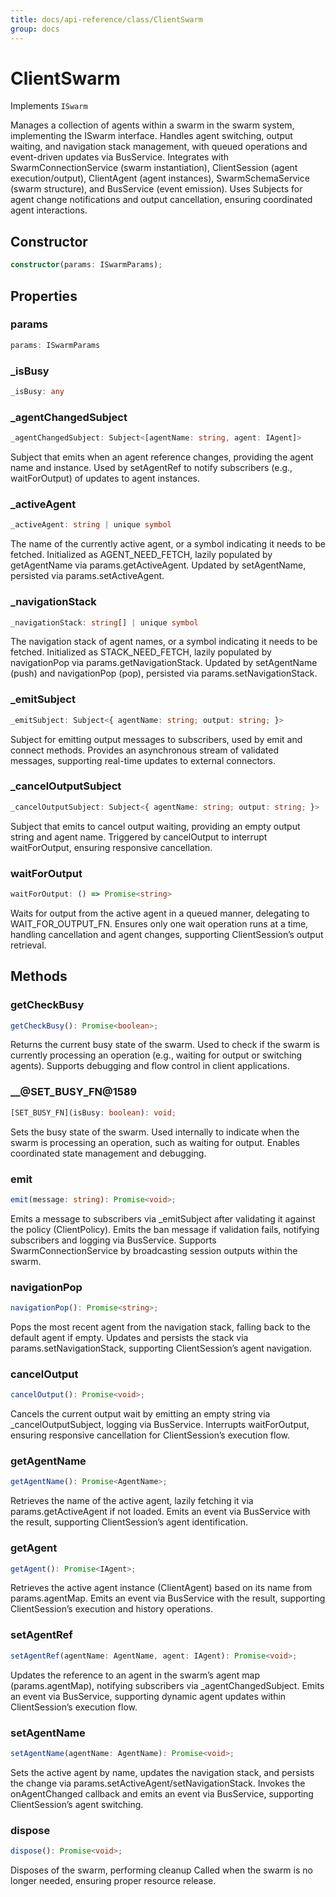 ```yaml
---
title: docs/api-reference/class/ClientSwarm
group: docs
---
```


# ClientSwarm

Implements `ISwarm`

Manages a collection of agents within a swarm in the swarm system, implementing the ISwarm interface.
Handles agent switching, output waiting, and navigation stack management, with queued operations and event-driven updates via BusService.
Integrates with SwarmConnectionService (swarm instantiation), ClientSession (agent execution/output), ClientAgent (agent instances),
SwarmSchemaService (swarm structure), and BusService (event emission).
Uses Subjects for agent change notifications and output cancellation, ensuring coordinated agent interactions.

## Constructor

```ts
constructor(params: ISwarmParams);
```

## Properties

### params

```ts
params: ISwarmParams
```

### _isBusy

```ts
_isBusy: any
```

### _agentChangedSubject

```ts
_agentChangedSubject: Subject<[agentName: string, agent: IAgent]>
```

Subject that emits when an agent reference changes, providing the agent name and instance.
Used by setAgentRef to notify subscribers (e.g., waitForOutput) of updates to agent instances.

### _activeAgent

```ts
_activeAgent: string | unique symbol
```

The name of the currently active agent, or a symbol indicating it needs to be fetched.
Initialized as AGENT_NEED_FETCH, lazily populated by getAgentName via params.getActiveAgent.
Updated by setAgentName, persisted via params.setActiveAgent.

### _navigationStack

```ts
_navigationStack: string[] | unique symbol
```

The navigation stack of agent names, or a symbol indicating it needs to be fetched.
Initialized as STACK_NEED_FETCH, lazily populated by navigationPop via params.getNavigationStack.
Updated by setAgentName (push) and navigationPop (pop), persisted via params.setNavigationStack.

### _emitSubject

```ts
_emitSubject: Subject<{ agentName: string; output: string; }>
```

Subject for emitting output messages to subscribers, used by emit and connect methods.
Provides an asynchronous stream of validated messages, supporting real-time updates to external connectors.

### _cancelOutputSubject

```ts
_cancelOutputSubject: Subject<{ agentName: string; output: string; }>
```

Subject that emits to cancel output waiting, providing an empty output string and agent name.
Triggered by cancelOutput to interrupt waitForOutput, ensuring responsive cancellation.

### waitForOutput

```ts
waitForOutput: () => Promise<string>
```

Waits for output from the active agent in a queued manner, delegating to WAIT_FOR_OUTPUT_FN.
Ensures only one wait operation runs at a time, handling cancellation and agent changes, supporting ClientSession’s output retrieval.

## Methods

### getCheckBusy

```ts
getCheckBusy(): Promise<boolean>;
```

Returns the current busy state of the swarm.
Used to check if the swarm is currently processing an operation (e.g., waiting for output or switching agents).
Supports debugging and flow control in client applications.

### __@SET_BUSY_FN@1589

```ts
[SET_BUSY_FN](isBusy: boolean): void;
```

Sets the busy state of the swarm.
Used internally to indicate when the swarm is processing an operation, such as waiting for output.
Enables coordinated state management and debugging.

### emit

```ts
emit(message: string): Promise<void>;
```

Emits a message to subscribers via _emitSubject after validating it against the policy (ClientPolicy).
Emits the ban message if validation fails, notifying subscribers and logging via BusService.
Supports SwarmConnectionService by broadcasting session outputs within the swarm.

### navigationPop

```ts
navigationPop(): Promise<string>;
```

Pops the most recent agent from the navigation stack, falling back to the default agent if empty.
Updates and persists the stack via params.setNavigationStack, supporting ClientSession’s agent navigation.

### cancelOutput

```ts
cancelOutput(): Promise<void>;
```

Cancels the current output wait by emitting an empty string via _cancelOutputSubject, logging via BusService.
Interrupts waitForOutput, ensuring responsive cancellation for ClientSession’s execution flow.

### getAgentName

```ts
getAgentName(): Promise<AgentName>;
```

Retrieves the name of the active agent, lazily fetching it via params.getActiveAgent if not loaded.
Emits an event via BusService with the result, supporting ClientSession’s agent identification.

### getAgent

```ts
getAgent(): Promise<IAgent>;
```

Retrieves the active agent instance (ClientAgent) based on its name from params.agentMap.
Emits an event via BusService with the result, supporting ClientSession’s execution and history operations.

### setAgentRef

```ts
setAgentRef(agentName: AgentName, agent: IAgent): Promise<void>;
```

Updates the reference to an agent in the swarm’s agent map (params.agentMap), notifying subscribers via _agentChangedSubject.
Emits an event via BusService, supporting dynamic agent updates within ClientSession’s execution flow.

### setAgentName

```ts
setAgentName(agentName: AgentName): Promise<void>;
```

Sets the active agent by name, updates the navigation stack, and persists the change via params.setActiveAgent/setNavigationStack.
Invokes the onAgentChanged callback and emits an event via BusService, supporting ClientSession’s agent switching.

### dispose

```ts
dispose(): Promise<void>;
```

Disposes of the swarm, performing cleanup
Called when the swarm is no longer needed, ensuring proper resource release.
